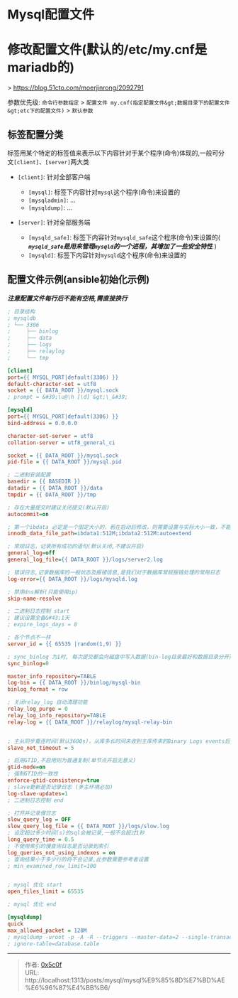 # Mysql配置文件


# 修改配置文件(默认的/etc/my.cnf是mariadb的)
&gt; https://blog.51cto.com/moerjinrong/2092791  


参数优先级: `命令行参数指定` &gt; `配置文件 my.cnf(指定配置文件&gt;数据目录下的配置文件&gt;etc下的配置文件)` &gt; `默认参数`  
## 标签配置分类
标签用某个特定的标签值来表示以下内容针对于某个程序(命令)体现的,一般可分文`[client]`、`[server]`两大类  
- `[client]`: 针对全部客户端 
  - `[mysql]`: 标签下内容针对`mysql`这个程序(命令)来设置的
  - `[mysqladmin]`: ...  
  - `[mysqldump]`: ...   

- `[server]`: 针对全部服务端 
  - `[mysqld_safe]`: 标签下内容针对`mysqld_safe`这个程序(命令)来设置的( ***`mysqld_safe`是用来管理`mysqld`的一个进程，其增加了一些安全特性*** )  
  - `[mysqld]`: 标签下内容针对`mysqld`这个程序(命令)来设置的  

## 配置文件示例(ansible初始化示例)
***注意配置文件每行后不能有空格,需直接换行***  
```ini
; 目录结构
; mysqldb
; └── 3306
;     ├── binlog
;     ├── data
;     ├── logs
;     ├── relaylog
;     └── tmp

[client]
port={{ MYSQL_PORT|default(3306) }}
default-character-set = utf8
socket = {{ DATA_ROOT }}/mysql.sock
; prompt = &#39;\u@\h [\d] &gt;\_&#39;

[mysqld]
port={{ MYSQL_PORT|default(3306) }}
bind-address = 0.0.0.0

character-set-server = utf8
collation-server = utf8_general_ci

socket = {{ DATA_ROOT }}/mysql.sock
pid-file = {{ DATA_ROOT }}/mysql.pid

; 二进制安装配置
basedir = {{ BASEDIR }}
datadir = {{ DATA_ROOT }}/data
tmpdir = {{ DATA_ROOT }}/tmp

; 存在大量提交时建议关闭提交(默认开启)
autocommit=on

; 第一个ibdata 必定是一个固定大小的，若在启动后修改，则需要设置与实际大小一致，不能多也不能少，第二个则不受限制(默认是下12M)
innodb_data_file_path=ibdata1:512M;ibdata2:512M:autoextend

; 常规日志，记录所有成功的语句(默认关闭,不建议开启)
general_log=off
general_log_file={{ DATA_ROOT }}/logs/server2.log

; 错误日志,记录数据库的一般状态及报错信息,是我们对于数据库常规报错处理的常用日志
log-error={{ DATA_ROOT }}/logs/mysqld.log

; 禁用dns解析(只能使用ip)
skip-name-resolve

; 二进制日志控制 start
; 建议设置全备&#43;1天
; expire_logs_days = 8

; 各个节点不一样 
server_id = {{ 65535 |random(1,9) }}

; sync_binlog 为1时, 每次提交都会向磁盘中写入数据(bin-log目录最好和数据目录分开),最安全但是性能损耗最大,不建议开启 
sync_binlog=0

master_info_repository=TABLE
log-bin = {{ DATA_ROOT }}/binlog/mysql-bin
binlog_format = row

; 关闭relay_log 自动清理功能 
relay_log_purge = 0
relay_log_info_repository=TABLE
relay-log = {{ DATA_ROOT }}/relaylog/mysql-relay-bin


; 主从同步重连时间(默认3600s)，从库多长时间未收到主库传来的Binary Logs events后从而判定超时,slaveIO线程重连,越频繁建议设置越小
slave_net_timeout = 5

; 启用GTID,不启用则为普通复制(单节点开启无意义) 
gtid-mode=on 
; 强制GTID的一致性
enforce-gtid-consistency=true
; slave更新是否记录日志 (多主环境必加) 
log-slave-updates=1
; 二进制日志控制 end

; 打开并记录慢日志
slow_query_log = OFF
slow_query_log_file = {{ DATA_ROOT }}/logs/slow.log
; 设定超过多少时间(s)的sql会被记录,一般不会超过1秒
long_query_time = 0.5
; 不使用索引的慢查询日志是否记录到索引
log_queries_not_using_indexes = on
; 查询结果小于多少行的将不会记录,此参数需要参考者设置  
; min_examined_row_limit=100


; mysql 优化 start
open_files_limit = 65535

; mysql 优化 end

[mysqldump]
quick
max_allowed_packet = 128M
; mysqldump -uroot -p -A -R --triggers --master-data=2 --single-transaction|gzip &gt; /backup/all_$(date &#43;&#34;%F-%T&#34;).sql.gz 
; ignore-table=database.table
```

---

> 作者: [0x5c0f](https://blog.0x5c0f.cc)  
> URL: http://localhost:1313/posts/mysql/mysql%E9%85%8D%E7%BD%AE%E6%96%87%E4%BB%B6/  


